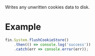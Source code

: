 Writes any unwritten cookies data to disk.

# Example

```js
fin.System.flushCookieStore()
    .then(() => console.log('success'))
    .catch(err => console.error(err));
```
